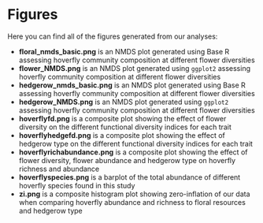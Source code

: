 # Figures
Here you can find all of the figures generated from our analyses:
- **floral_nmds_basic.png** is an NMDS plot generated using Base R assessing hoverfly community composition at different flower diversities
- **flower_NMDS.png** is an NMDS plot generated using `ggplot2` assessing hoverfly community composition at different flower diversities
- **hedgerow_nmds_basic.png** is an NMDS plot generated using Base R assessing hoverfly community composition at different flower diversities
- **hedgerow_NMDS.png** is an NMDS plot generated using `ggplot2` assessing hoverfly community composition at different flower diversities
- **hoverflyfd.png** is a composite plot showing the effect of flower diversity on the different functional diversity indices for each trait
- **hoverflyhedgefd.png** is a composite plot showing the effect of hedgerow type on the different functional diversity indices for each trait
- **hoverflyrichabundance.png** is a composite plot showing the effect of flower diversity, flower abundance and hedgerow type on hoverfly richness and abundance
- **hoverflyspecies.png** is a barplot of the total abundance of different hoverfly species found in this study
- **zi.png** is a composite histogram plot showing zero-inflation of our data when comparing hoverfly abundance and richness to floral resources and hedgerow type


